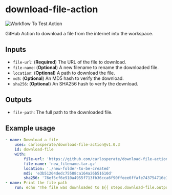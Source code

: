 # download-file-action

![Workflow To Test Action](https://github.com/carlosperate/download-file-action/workflows/Workflow%20To%20Test%20Action/badge.svg)

GitHub Action to download a file from the internet into the workspace.


## Inputs

- `file-url`: (**Required**) The URL of the file to download.
- `file-name`: (**Optional**) A new filename to rename the downloaded file.
- `location`: (**Optional**) A path to download the file.
- `md5`: (**Optional**) An MD5 hash to verify the download.
- `sha256`: (**Optional**) An SHA256 hash to verify the download.


## Outputs

- `file-path`: The full path to the downloaded file.


## Example usage

```yml
- name: Download a file
    uses: carlosperate/download-file-action@v1.0.3
    id: download-file
    with:
        file-url: 'https://github.com/carlosperate/download-file-action/archive/refs/tags/v1.0.3.tar.gz'
        file-name: 'new_filename.tar.gz'
        location: './new-folder-to-be-created'
        md5: 'e3b51204dedc75588ca164a26b51610d'
        sha256: '76ef5cf6e910a4955f713fb36cca6f90ffeee6ffafe743754716e149d68136de'
- name: Print the file path
    run: echo "The file was downloaded to ${{ steps.download-file.outputs.file-path }}"
```
